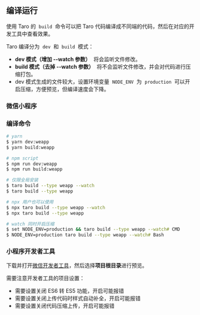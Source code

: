 ## 编译运行[](https://docs.taro.zone/docs/GETTING-STARTED#%E7%BC%96%E8%AF%91%E8%BF%90%E8%A1%8C)

使用 Taro 的  `build`  命令可以把 Taro 代码编译成不同端的代码，然后在对应的开发工具中查看效果。

Taro 编译分为  `dev`  和  `build`  模式：

- **dev 模式（增加 --watch 参数）**  将会监听文件修改。
- **build 模式（去掉 --watch 参数）**  将不会监听文件修改，并会对代码进行压缩打包。
- dev 模式生成的文件较大，设置环境变量  `NODE_ENV`  为  `production`  可以开启压缩，方便预览，但编译速度会下降。

### 微信小程序[](https://docs.taro.zone/docs/GETTING-STARTED#%E5%BE%AE%E4%BF%A1%E5%B0%8F%E7%A8%8B%E5%BA%8F)

### 编译命令[](https://docs.taro.zone/docs/GETTING-STARTED#%E7%BC%96%E8%AF%91%E5%91%BD%E4%BB%A4)

```bash
# yarn
$ yarn dev:weapp
$ yarn build:weapp

# npm script
$ npm run dev:weapp
$ npm run build:weapp

# 仅限全局安装
$ taro build --type weapp --watch
$ taro build --type weapp

# npx 用户也可以使用
$ npx taro build --type weapp --watch
$ npx taro build --type weapp

# watch 同时开启压缩
$ set NODE_ENV=production && taro build --type weapp --watch# CMD
$ NODE_ENV=production taro build --type weapp --watch# Bash

```

### 小程序开发者工具[](https://docs.taro.zone/docs/GETTING-STARTED#%E5%B0%8F%E7%A8%8B%E5%BA%8F%E5%BC%80%E5%8F%91%E8%80%85%E5%B7%A5%E5%85%B7)

下载并打开[微信开发者工具](https://developers.weixin.qq.com/miniprogram/dev/devtools/download.html)，然后选择**项目根目录**进行预览。

需要注意开发者工具的项目设置：

- 需要设置关闭 ES6 转 ES5 功能，开启可能报错
- 需要设置关闭上传代码时样式自动补全，开启可能报错
- 需要设置关闭代码压缩上传，开启可能报错
